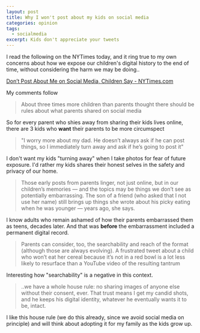 ```yaml
---
layout: post
title: Why I won't post about my kids on social media
categories: opinion
tags:
  - socialmedia
excerpt: Kids don't appreciate your tweets
---
```

I read the following on the NYTimes today, and it ring true to my own concerns about how we expose our children's digital history to the end of time, without considering the harm we may be doing..

[Don’t Post About Me on Social Media, Children Say - NYTimes.com
](http://mobile.nytimes.com/blogs/well/2016/03/08/dont-post-about-me-on-social-media-children-say/?_r=0&referer=)

My comments follow

> About three times more children than parents thought there should be rules about what parents shared on social media

So for every parent who shies away from sharing their kids lives online, there are 3 kids who **want** their parents to be more circumspect

> "I worry more about my dad. He doesn’t always ask if he can post things, so I immediately turn away and ask if he’s going to post it"

I don't want my kids "turning away" when I take photos for fear of future exposure. I'd rather my kids shares their honest selves in the safety and privacy of our home.

> Those early posts from parents linger, not just online, but in our children’s memories — and the topics may be things we don’t see as potentially embarrassing. The son of a friend (who asked that I not use her name) still brings up things she wrote about his picky eating when he was younger — years ago, she says.

I know adults who remain ashamed of how their parents embarrassed them as teens, decades later. And that was **before** the embarrassment included a permanent digital record.

> Parents can consider, too, the searchability and reach of the format (although those are always evolving). A frustrated tweet about a child who won’t eat her cereal because it’s not in a red bowl is a lot less likely to resurface than a YouTube video of the resulting tantrum

Interesting how "searchability" is a negative in this context.

> ..we have a whole house rule: no sharing images of anyone else without their consent, ever. That trust means I get my candid shots, and he keeps his digital identity, whatever he eventually wants it to be, intact.

I like this house rule (we do this already, since we avoid social media on principle) and will think about adopting it for my family as the kids grow up.
